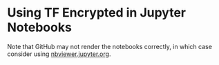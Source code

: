 # Using TF Encrypted in Jupyter Notebooks

Note that GitHub may not render the notebooks correctly, in which case consider using [nbviewer.jupyter.org](https://nbviewer.jupyter.org/github/tf-encrypted/tf-encrypted/tree/master/examples/notebooks/).

